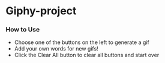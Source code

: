 # Giphy-project

### How to Use
* Choose one of the buttons on the left to generate a gif 
* Add your own words for new gifs!
* Click the Clear All button to clear all buttons and start over